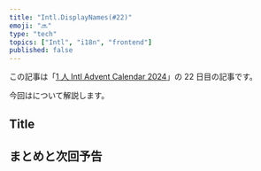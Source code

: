 ```yaml
---
title: "Intl.DisplayNames(#22)"
emoji: "🔜"
type: "tech"
topics: ["Intl", "i18n", "frontend"]
published: false
---
```


この記事は「[1 人 Intl Advent Calendar 2024](https://adventar.org/calendars/10555)」の 22 日目の記事です。

今回はについて解説します。

## Title

## まとめと次回予告
